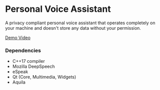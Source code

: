 # Personal Voice Assistant

A privacy compliant personal voice assistant that operates completely on your machine and doesn't store any data 
without your permission.

[Demo Video](https://youtu.be/FC_cBd7mTqg)

### Dependencies

- C++17 compiler
- Mozilla DeepSpeech
- eSpeak
- Qt (Core, Multimedia, Widgets)
- Aquila
